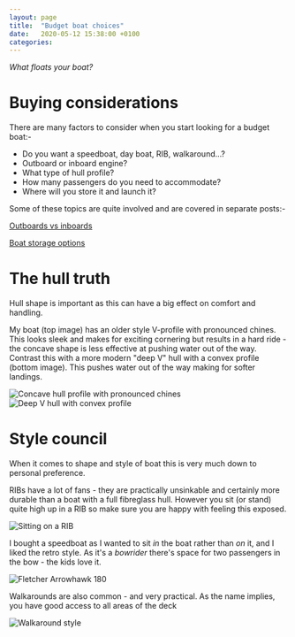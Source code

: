 ```yaml
---
layout: page
title:  "Budget boat choices"
date:   2020-05-12 15:38:00 +0100
categories:
---
```

*What floats your boat?*

# Buying considerations
There are many factors to consider when you start looking for a budget boat:-
- Do you want a speedboat, day boat, RIB, walkaround...?
- Outboard or inboard engine?
- What type of hull profile?
- How many passengers do you need to accommodate?
- Where will you store it and launch it?

Some of these topics are quite involved and are covered in separate posts:-

[Outboards vs inboards]({{site.baseurl}}/Outboard-inboard)

[Boat storage options]({{site.baseurl}}/Boat-storage)

# The hull truth
Hull shape is important as this can have a big effect on comfort and handling.

My boat (top image) has an older style V-profile with pronounced chines. This looks sleek and makes for exciting cornering but results in a hard ride - the concave shape is less effective at pushing water out of the way. Contrast this with a more modern "deep V" hull with a convex profile (bottom image). This pushes water out of the way making for softer landings.

![Concave hull profile with pronounced chines]({{site.baseurl}}/images/concave.png) ![Deep V hull with convex profile]({{site.baseurl}}/images/convex.png)

# Style council
When it comes to shape and style of boat this is very much down to personal preference.

RIBs have a lot of fans - they are practically unsinkable and certainly more durable than a boat with a full fibreglass hull. However you sit (or stand) quite high up in a RIB so make sure you are happy with feeling this exposed.

![Sitting on a RIB]({{site.baseurl}}/images/rib.jpg)

I bought a speedboat as I wanted to sit *in* the boat rather than *on* it, and I liked the retro style. As it's a *bowrider* there's space for two passengers in the bow - the kids love it.

![Fletcher Arrowhawk 180]({{site.baseurl}}/images/fletcher-sml.jpg)

Walkarounds are also common - and very practical. As the name implies, you have good access to all areas of the deck

![Walkaround style]({{site.baseurl}}/images/walkaround.jpg)
